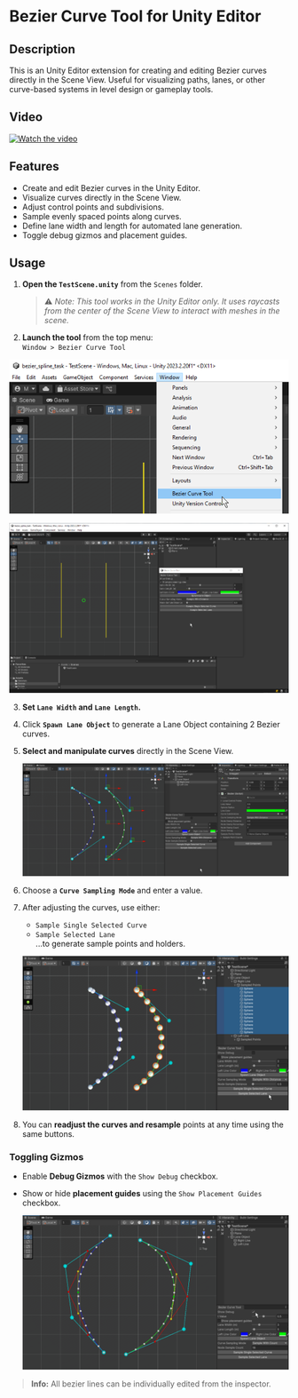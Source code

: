 # Bezier Curve Tool for Unity Editor

## Description

This is an Unity Editor extension for creating and editing Bezier curves directly in the Scene View. Useful for visualizing paths, lanes, or other curve-based systems in level design or gameplay tools.

## Video

[![Watch the video](https://img.youtube.com/vi/vQqkCcfsjX8/maxresdefault.jpg)](https://youtu.be/vQqkCcfsjX8)

## Features

- Create and edit Bezier curves in the Unity Editor.
- Visualize curves directly in the Scene View.
- Adjust control points and subdivisions.
- Sample evenly spaced points along curves.
- Define lane width and length for automated lane generation.
- Toggle debug gizmos and placement guides.

## Usage

1. **Open the `TestScene.unity`** from the `Scenes` folder.
   > ⚠️ *Note: This tool works in the Unity Editor only. It uses raycasts from the center of the Scene View to interact with meshes in the scene.*
   
2. **Launch the tool** from the top menu:  
   `Window > Bezier Curve Tool`

![Open Tool](Images/1.png)

![Open Window](Images/2.png)

3. **Set `Lane Width` and `Lane Length`.**

4. Click **`Spawn Lane Object`** to generate a Lane Object containing 2 Bezier curves.

5. **Select and manipulate curves** directly in the Scene View.

   ![Editing Curves](Images/3.png)

6. Choose a **`Curve Sampling Mode`** and enter a value.

7. After adjusting the curves, use either:
   - `Sample Single Selected Curve`
   - `Sample Selected Lane`  
     ...to generate sample points and holders.

   ![Sampling Points](Images/4.png)

8. You can **readjust the curves and resample** points at any time using the same buttons.

### Toggling Gizmos

- Enable **Debug Gizmos** with the `Show Debug` checkbox.
- Show or hide **placement guides** using the `Show Placement Guides` checkbox.

  ![Debug Gizmos](Images/5.png)

> **Info:** All bezier lines can be individually edited from the inspector.